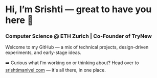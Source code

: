 # Hi, I’m Srishti — great to have you here 👋

### Computer Science @ ETH Zurich | Co-Founder of TryNew

Welcome to my GitHub — a mix of technical projects, design-driven experiments, and early-stage ideas.

➡️ Curious what I'm working on or thinking about? Head over to [srishtimanivel.com](https://srishtimanivel.com) — it's all there, in one place.
